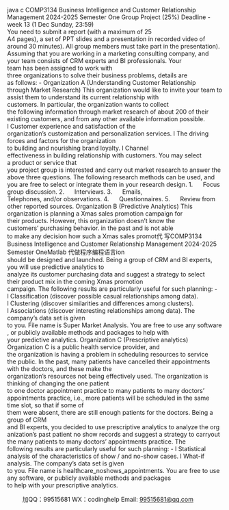 java c
COMP3134 Business Intelligence and Customer Relationship Management
2024-2025 Semester One
Group Project (25%)
Deadline - week 13 (1 Dec Sunday, 23:59)
You need to submit a report (with a maximum of 25 A4 pages), a set of PPT slides and a presentation in recorded video of around 30 minutes). All group members must take part in the presentation).
Assuming that you are working in a marketing consulting company, and your team consists of CRM experts and BI professionals. Your team has been assigned to work with three organizations to solve their business problems, details are as follows: -
Organization A (Understanding Customer Relationship through Market Research)
This organization would like to invite your team to assist them to understand its current relationship with customers. In particular, the organization wants to collect the following information through
market research of about 200 of their existing customers, and from any other available information possible.
l Customer experience and satisfaction of the organization’s customization and personalization services.
l The driving forces and factors for the organization to building and nourishing brand loyalty.
l Channel effectiveness in building relationship with customers.
You may select a product or service that you project group is interested and carry out market research to answer the above three questions.
The following research methods can be used, and you are free to select or integrate them in your research design.
1.      Focus group discussion.
2.      Interviews.
3.      Emails, Telephones, and/or observations.
4.      Questionnaires.
5.      Review from other reported sources.
Organization B (Predictive Analytics)
This organization is planning a Xmas sales promotion campaign for their products. However, this organization doesn’t know the customers’ purchasing behavior. in the past and is not able to make any decision how such a Xmas sales promot代 写COMP3134 Business Intelligence and Customer Relationship Management 2024-2025 Semester OneMatlab
代做程序编程语言ion should be designed and launched. Being a group of CRM and BI experts, you will use predictive analytics to analyze its customer purchasing data and suggest a strategy to select their product mix in the coming Xmas promotion campaign. The following results are particularly useful for such planning: -
l Classification (discover possible casual relationships among data).
l Clustering (discover similarities and differences among clusters).
l Associations (discover interesting relationships among data).
The company’s data set is given to you. File name is Super Market Analysis. You are free to use any software, or publicly available methods and packages to help with your predictive analytics.
Organization C (Prescriptive analytics)
Organization C is a public health service provider, and the organization is having a problem in scheduling resources to service the public. In the past, many patients have cancelled their appointments with the doctors, and these make the organization’s resources not being effectively used. The organization is thinking of changing the one patient to one doctor appointment practice to many patients to many doctors’ appointments practice, i.e., more patients will be scheduled in the same time slot, so that if some of them were absent, there are still enough patients for the doctors.
Being a group of CRM and BI experts, you decided to use prescriptive analytics to analyze the organization’s past patient no show records and suggest a strategy to carryout the many patients to many doctors’ appointments practice. The following results are particularly useful for such planning: -
l Statistical analysis of the characteristics of show / and no-show cases.
l What-if analysis.
The company’s data set is given to you. File name is healthcare_noshows_appointments. You are free to use any software, or publicly available methods and packages to help with your prescriptive analytics.



         
加QQ：99515681  WX：codinghelp  Email: 99515681@qq.com
